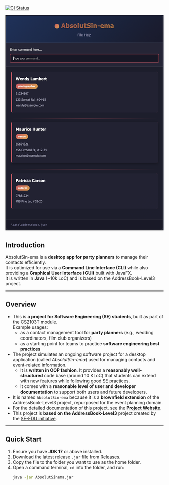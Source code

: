 [![CI Status](https://github.com/se-edu/addressbook-level3/workflows/Java%20CI/badge.svg)](https://github.com/se-edu/addressbook-level3/actions)

![Ui](docs/images/Ui.png)

## Introduction

AbsolutSin-ema is a **desktop app for party planners** to manage their contacts efficiently.  
It is optimized for use via a **Command Line Interface (CLI)** while also providing a **Graphical User Interface (GUI)** built with JavaFX.  
It is written in **Java** (~10k LoC) and is based on the AddressBook-Level3 project.

---

## Overview

* This is **a project for Software Engineering (SE) students**, built as part of the CS2103T module.<br>
  Example usages:
  * as a contact management tool for **party planners** (e.g., wedding coordinators, film club organizers)
  * as a starting point for teams to practice **software engineering best practices**
* The project simulates an ongoing software project for a desktop application (called _AbsolutSin-ema_) used for managing contacts and event-related information.
  * It is **written in OOP fashion**. It provides a **reasonably well-structured** code base (around 10 KLoC) that students can extend with new features while following good SE practices.
  * It comes with a **reasonable level of user and developer documentation** to support both users and future developers.
* It is named `AbsolutSin-ema` because it is a **brownfield extension** of the AddressBook-Level3 project, repurposed for the event planning domain.
* For the detailed documentation of this project, see the **[Project Website](https://ay2526s1-cs2103t-t12-4.github.io/tp/)**.
* This project is **based on the AddressBook-Level3** project created by the [SE-EDU initiative](https://se-education.org).

---

## Quick Start

1. Ensure you have **JDK 17** or above installed.
2. Download the latest release `.jar` file from [Releases](https://github.com/AY2526S1-CS2103T-T12-4/tp/releases).
3. Copy the file to the folder you want to use as the home folder.
4. Open a command terminal, `cd` into the folder, and run:
   ```bash
   java -jar AbsolutSinema.jar


